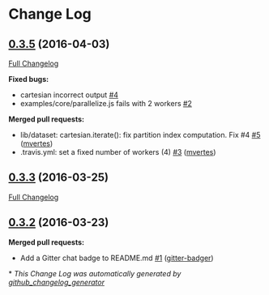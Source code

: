 # Change Log

## [0.3.5](https://github.com/skale-me/skale-engine/tree/0.3.5) (2016-04-03)
[Full Changelog](https://github.com/skale-me/skale-engine/compare/0.3.3...0.3.5)

**Fixed bugs:**

- cartesian incorrect output [\#4](https://github.com/skale-me/skale-engine/issues/4)
- examples/core/parallelize.js fails with 2 workers [\#2](https://github.com/skale-me/skale-engine/issues/2)

**Merged pull requests:**

- lib/dataset: cartesian.iterate\(\): fix partition index computation. Fix \#4 [\#5](https://github.com/skale-me/skale-engine/pull/5) ([mvertes](https://github.com/mvertes))
- .travis.yml: set a fixed number of workers \(4\)  [\#3](https://github.com/skale-me/skale-engine/pull/3) ([mvertes](https://github.com/mvertes))

## [0.3.3](https://github.com/skale-me/skale-engine/tree/0.3.3) (2016-03-25)
[Full Changelog](https://github.com/skale-me/skale-engine/compare/0.3.2...0.3.3)

## [0.3.2](https://github.com/skale-me/skale-engine/tree/0.3.2) (2016-03-23)
**Merged pull requests:**

- Add a Gitter chat badge to README.md [\#1](https://github.com/skale-me/skale-engine/pull/1) ([gitter-badger](https://github.com/gitter-badger))



\* *This Change Log was automatically generated by [github_changelog_generator](https://github.com/skywinder/Github-Changelog-Generator)*